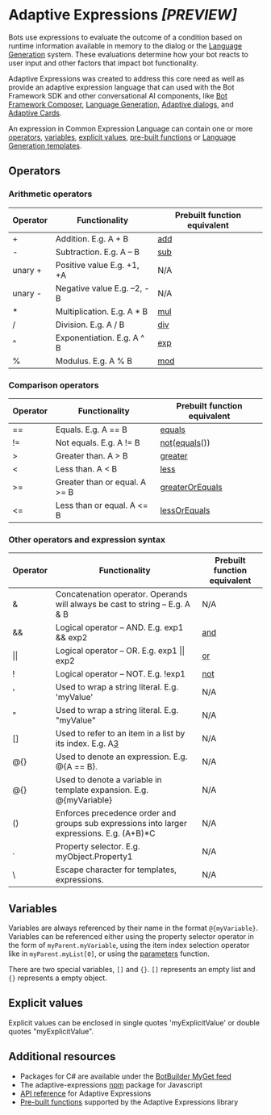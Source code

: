 # Adaptive Expressions ***_[PREVIEW]_***

Bots use expressions to evaluate the outcome of a condition based on runtime information available in memory to the dialog or the [Language Generation](../language-generation) system. These evaluations determine how your bot reacts to user input and other factors that impact bot functionality.

Adaptive Expressions was created to address this core need as well as provide an adaptive expression language that can used with the Bot Framework SDK and other conversational AI components, like [Bot Framework Composer](https://github.com/microsoft/BotFramework-Composer#microsoft-bot-framework-composer-preview), [Language Generation](../language-generation), [Adaptive dialogs](../adaptive-dialog), and [Adaptive Cards](https://docs.microsoft.com/adaptive-cards/).

An expression in Common Expression Language can contain one or more [operators](#Operators), [variables](#Variables), [explicit values](#Explicit-values), [pre-built functions](./prebuilt-functions.md) or [Language Generation templates](../language-generation/docs/lg-file-format.md#templates).

## Operators

### Arithmetic operators

| Operator	|                                  Functionality                                            |   Prebuilt function equivalent    |
|-----------|-------------------------------------------------------------------------------------------|-----------------------------------|
|+          | Addition. E.g. A + B	                                                |[add][1]                           |
|-	        | Subtraction. E.g. A – B	                                            |[sub][2]                           |
|unary +    | Positive value E.g. +1, +A	                                                |N/A                                |
|unary -	| Negative value E.g. –2, -B	                                        |N/A                                |
|*	        | Multiplication. E.g. A * B	                                        |[mul][3]                           |
|/	        | Division. E.g. A / B	                                                |[div][4]                           |
|^	        | Exponentiation. E.g. A ^ B	                                        |[exp][5]                           |
|%	        | Modulus. E.g. A % B	                                                |[mod][6]                           |

### Comparison operators

| Operator	|                                  Functionality                                            |   Prebuilt function equivalent    |
|-----------|-------------------------------------------------------------------------------------------|-----------------------------------|
|==	        | Equals. E.g. A == B	                                                |[equals][7]                        |
|!=	        | Not equals. E.g. A != B	                                            |[not][8]([equals][7]())            |
|>	        | Greater than. A > B	                                                |[greater][9]                       |
|<	        | Less than. A < B	                                                    |[less][10]                         |
|>= 	    | Greater than or equal. A >= B	                                    |[greaterOrEquals][11]              |
|<=	        | Less than or equal. A <= B	                                        |[lessOrEquals][12]                 |

### Other operators and expression syntax

| Operator	|                                  Functionality                                            |   Prebuilt function equivalent    |
|-----------|-------------------------------------------------------------------------------------------|-----------------------------------|
|&	        |Concatenation operator. Operands will always be cast to string – E.g. A & B	            |N/A                                |
|&&	        |Logical operator – AND. E.g. exp1 && exp2	                                                |[and][13]                          |
|\|\|	    |Logical operator – OR. E.g. exp1 \|\| exp2	                                                |[or][14]                           |
|!	        |Logical operator – NOT. E.g. !exp1	                                                        |[not][8]                           |
|'	        |Used to wrap a string literal. E.g. 'myValue'	                                            |N/A                                |
|"	        |Used to wrap a string literal. E.g. "myValue"	                                            |N/A                                |
|[]	        |Used to refer to an item in a list by its index. E.g. A[3]	                                |N/A                                |
|@{}	    |Used to denote an expression. E.g. @{A == B}.                                              |N/A                                |
|@{}	    |Used to denote a variable in template expansion. E.g. @{myVariable}	                    |N/A                                |
|()	        |Enforces precedence order and groups sub expressions into larger expressions. E.g. (A+B)*C	|N/A                                |
|.	        |Property selector. E.g. myObject.Property1	                                                |N/A                                |
|\	        |Escape character for templates, expressions.                                               |N/A                                |

## Variables

Variables are always referenced by their name in the format `@{myVariable}`.
Variables can be referenced either using the property selector operator in the form of `myParent.myVariable`, using the item index selection operator like in `myParent.myList[0]`, or using the [parameters](TODO) function. 

There are two special variables, `[]` and  `{}`.
`[]` represents an empty list and `{}` represents a empty object.

## Explicit values

Explicit values can be enclosed in single quotes 'myExplicitValue' or double quotes "myExplicitValue".

## Additional resources

- Packages for C# are available under the [BotBuilder MyGet feed][15]
- The adaptive-expressions [npm](https://www.npmjs.com/package/adaptive-expressions) package for Javascript
- [API reference](./api-reference.md) for Adaptive Expressions
- [Pre-built functions](./prebuilt-functions.md) supported by the Adaptive Expressions library

<!--
## Change Log
### 4.6 PREVIEW
- Added 50+ new [prebuilt functions](prebuilt-functions.md)

### 4.5 PREVIEW
- Initial preview release
-->
[1]:prebuilt-functions.md#add
[2]:prebuilt-functions.md#sub
[3]:prebuilt-functions.md#mul
[4]:prebuilt-functions.md#div
[5]:prebuilt-functions.md#exp
[6]:prebuilt-functions.md#mod
[7]:prebuilt-functions.md#equals
[8]:prebuilt-functions.md#not
[9]:prebuilt-functions.md#greater
[10]:prebuilt-functions.md#less
[11]:prebuilt-functions.md#greaterOrEquals
[12]:prebuilt-functions.md#essOrEquals
[13]:prebuilt-functions.md#and
[14]:prebuilt-functions.md#or
[15]:https://botbuilder.myget.org/feed/botbuilder-declarative/package/nuget/Microsoft.Bot.Builder.Expressions
[20]:https://github.com/microsoft/BotBuilder-Samples/blob/master/experimental/language-generation/README.md
